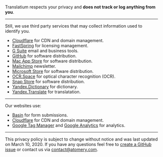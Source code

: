Translatium respects your privacy and **does not track or log anything from you**.

---

Still, we use third party services that may collect information used to identify you.

* [Cloudflare](https://www.cloudflare.com/privacypolicy/) for CDN and domain management.
* [FastSpring](https://fastspring.com/privacy/) for licensing management.
* [G Suite](https://policies.google.com/privacy?hl=en) email and business tools.
* [GitHub](https://help.github.com/articles/github-privacy-statement/) for software distribution.
* [Mac App Store](https://www.apple.com/sg/legal/privacy/en-ww/) for software distribution.
* [Mailchimp](https://mailchimp.com/) newsletter.
* [Microsoft Store](https://privacy.microsoft.com/en-ca/privacystatement) for software distribution.
* [OCR.Space](https://ocr.space/privacypolicy) for optical character recognition (OCR).
* [Snap Store](https://ubuntu.com/legal/data-privacy/snap-store) for software distribution.
* [Yandex.Dictionary](https://yandex.com/legal/dictionary_api/) for dictionary.
* [Yandex.Translate](https://yandex.com/legal/translate_termsofuse/18092015/) for translatation.

---

Our websites use:

* [Basin](https://usebasin.com/privacy) for form submissions.
* [Cloudflare](https://www.cloudflare.com/privacypolicy/) for CDN and domain management.
* [Google Tag Manager](https://support.google.com/analytics/answer/6004245?hl=en) and [Google Analytics](https://support.google.com/analytics/answer/6004245?hl=en) for analytics.

---

This privacy policy is subject to change without notice and was last updated on March 10, 2020. If you have any questions feel free to [create a GitHub issue](https://github.com/atomery/translatium/issues) or contact us via contact@atomery.com.